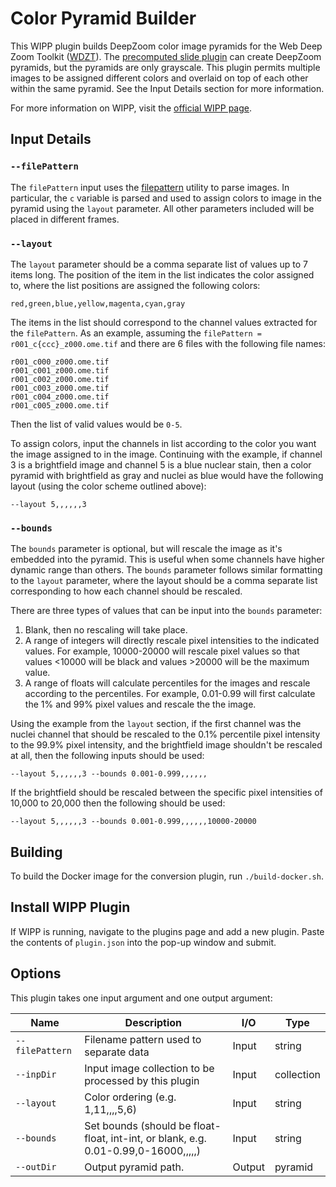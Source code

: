 # Color Pyramid Builder

This WIPP plugin builds DeepZoom color image pyramids for the Web Deep Zoom Toolkit ([WDZT](https://github.com/usnistgov/WebDeepZoomToolkit)). The [precomputed slide plugin](https://github.com/Nicholas-Schaub/polus-plugins/tree/master/polus-precompute-slide-plugin) can create DeepZoom pyramids, but the pyramids are only grayscale. This plugin permits multiple images to be assigned different colors and overlaid on top of each other within the same pyramid. See the Input Details section for more information.

For more information on WIPP, visit the [official WIPP page](https://isg.nist.gov/deepzoomweb/software/wipp).

## Input Details

### `--filePattern`

The `filePattern` input uses the [filepattern](https://github.com/Nicholas-Schaub/polus-plugins/tree/master/utils/polus-filepattern-util) utility to parse images. In particular, the `c` variable is parsed and used to assign colors to image in the pyramid using the `layout` parameter. All other parameters included will be placed in different frames.

### `--layout`

The `layout` parameter should be a comma separate list of values up to 7 items long. The position of the item in the list indicates the color assigned to, where the list positions are assigned the following colors:
```
red,green,blue,yellow,magenta,cyan,gray
```

The items in the list should correspond to the channel values extracted for the `filePattern`. As an example, assuming the `filePattern = r001_c{ccc}_z000.ome.tif` and there are 6 files with the following file names:
```
r001_c000_z000.ome.tif
r001_c001_z000.ome.tif
r001_c002_z000.ome.tif
r001_c003_z000.ome.tif
r001_c004_z000.ome.tif
r001_c005_z000.ome.tif
```
Then the list of valid values would be `0-5`.

To assign colors, input the channels in list according to the color you want the image assigned to in the image. Continuing with the example, if channel 3 is a brightfield image and channel 5 is a blue nuclear stain, then a color pyramid with brightfield as gray and nuclei as blue would have the following layout (using the color scheme outlined above):
```
--layout 5,,,,,,3
```

### `--bounds`

The `bounds` parameter is optional, but will rescale the image as it's embedded into the pyramid. This is useful when some channels have higher dynamic range than others. The `bounds` parameter follows similar formatting to the `layout` parameter, where the layout should be a comma separate list corresponding to how each channel should be rescaled.

There are three types of values that can be input into the `bounds` parameter:
1. Blank, then no rescaling will take place.
2. A range of integers will directly rescale pixel intensities to the indicated values. For example, 10000-20000 will rescale pixel values so that values <10000 will be black and values >20000 will be the maximum value.
3. A range of floats will calculate percentiles for the images and rescale according to the percentiles. For example, 0.01-0.99 will first calculate the 1% and 99% pixel values and rescale the the image.

Using the example from the `layout` section, if the first channel was the nuclei channel that should be rescaled to the 0.1% percentile pixel intensity to the 99.9% pixel intensity, and the brightfield image shouldn't be rescaled at all, then the following inputs should be used:
```
--layout 5,,,,,,3 --bounds 0.001-0.999,,,,,,
```

If the brightfield should be rescaled between the specific pixel intensities of 10,000 to 20,000 then the following should be used:
```
--layout 5,,,,,,3 --bounds 0.001-0.999,,,,,,10000-20000
```

## Building

To build the Docker image for the conversion plugin, run
`./build-docker.sh`.

## Install WIPP Plugin

If WIPP is running, navigate to the plugins page and add a new plugin. Paste the contents of `plugin.json` into the pop-up window and submit.

## Options

This plugin takes one input argument and one output argument:

| Name          | Description             | I/O    | Type   |
|---------------|-------------------------|--------|--------|
| `--filePattern` | Filename pattern used to separate data | Input | string |
| `--inpDir` | Input image collection to be processed by this plugin | Input | collection |
| `--layout` | Color ordering (e.g. 1,11,,,,5,6) | Input | string |
| `--bounds` | Set bounds (should be float-float, int-int, or blank, e.g. 0.01-0.99,0-16000,,,,,) | Input | string |
| `--outDir` | Output pyramid path. | Output | pyramid |

